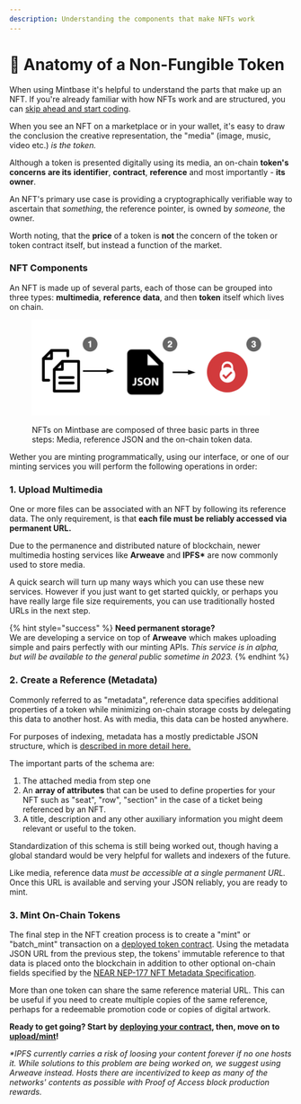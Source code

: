 ```yaml
---
description: Understanding the components that make NFTs work
---
```


# 🔬 Anatomy of a Non-Fungible Token

When using Mintbase it's helpful to understand the parts that make up an NFT. If you're already familiar with how NFTs work and are structured, you can [skip ahead and start coding](add-wallet-connection-to-your-react-app.md).

When you see an NFT on a marketplace or in your wallet, it's easy to draw the conclusion the creative representation, the "media" (image, music, video etc.) _is the token._&#x20;

Although a token is presented digitally using its media, an on-chain **token's concerns** **are its** **identifier**, **contract**, **reference** and most importantly - **its** **owner**. &#x20;

An NFT's primary use case is providing a cryptographically verifiable way to ascertain that _something_, the reference pointer, is owned by _someone,_ the owner.&#x20;

Worth noting, that the **price** of a token is **not** the concern of the token or token contract itself, but instead a function of the market.&#x20;

### NFT Components

An NFT is made up of several parts, each of those can be grouped into three types: **multimedia**, **reference** **data**, and then **token** itself which lives on chain.

<figure><img src="../../.gitbook/assets/image (5) (1).png" alt=""><figcaption><p>NFTs on Mintbase are composed of three basic parts in three steps: Media, reference JSON and the on-chain token data. </p></figcaption></figure>

Wether you are minting programmatically, using our interface, or one of our minting services you will perform the following operations in order:&#x20;

### **1. Upload Multimedia**

One or more files can be associated with an NFT by following its reference data. The only requirement, is that **each file must be reliably accessed via permanent URL.** &#x20;

Due to the permanence and distributed nature of blockchain, newer multimedia hosting services like **Arweave** and **IPFS\*** are now commonly used to store media.&#x20;

A quick search will turn up many ways which you can use these new services. However if you just want to get started quickly, or perhaps you have really large file size requirements, you can use traditionally hosted URLs in the next step.&#x20;

{% hint style="success" %}
**Need permanent storage?** \
We are developing a service on top of **Arweave** which makes uploading simple and pairs perfectly with our minting APIs. _This service is in alpha, but will be available to the general public sometime in 2023._ &#x20;
{% endhint %}

### 2. Create a Reference (Metadata)

Commonly referred to as "metadata", reference data specifies additional properties of a token while minimizing on-chain storage costs by delegating this data to another host. As with media, this data can be hosted anywhere.&#x20;

For purposes of indexing, metadata has a mostly predictable JSON structure, which is [described in more detail here.](../read-data/metadata.md)&#x20;

The important parts of the schema are:&#x20;

1. The attached media from step one
2. An **array of attributes** that can be used to define properties for your NFT such as "seat", "row", "section" in the case of a ticket being referenced by an NFT.
3. &#x20;A title, description and any other auxiliary information you might deem relevant or useful to the token.&#x20;

Standardization of this schema is still being worked out, though having a global standard would be very helpful for wallets and indexers of the future.

Like media, reference data _must be accessible at a single permanent URL._ Once this URL is available and serving your JSON reliably, you are ready to mint.&#x20;

### 3. Mint On-Chain Tokens

The final step in the NFT creation process is to create a "mint" or "batch\_mint" transaction on a [deployed token contract](../../mintbase-sdk-ref/packages/sdk/src/deployContract/).  Using the metadata JSON URL from the previous step, the tokens' immutable reference to that data is placed onto the blockchain in addition to other optional on-chain fields specified by the [NEAR NEP-177 NFT Metadata Specification](https://nomicon.io/Standards/Tokens/NonFungibleToken/Metadata).&#x20;

More than one token can share the same reference material URL. This can be useful if you need to create multiple copies of the same reference, perhaps for a redeemable promotion code or copies of digital artwork.

**Ready to get going? Start by** [**deploying your contract**](make-your-first-contract-call-deploycontract.md)**, then, move on to** [**upload/mint**](upload-reference-material-to-arweave-and-mint.md)**!**

_\*IPFS currently carries a risk of loosing your content forever if no one hosts it. While solutions to this problem are being worked on, we suggest using Arweave instead. Hosts there are incentivized to keep as many of the networks' contents as possible with Proof of Access block production rewards._&#x20;

